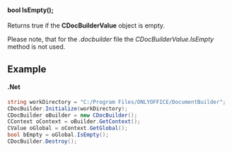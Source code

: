 #### bool IsEmpty();

Returns true if the **CDocBuilderValue** object is empty.

Please note, that for the *.docbuilder* file the *CDocBuilderValue.IsEmpty* method is not used.

## Example

#### .Net

```c#
string workDirectory = "C:/Program Files/ONLYOFFICE/DocumentBuilder";
CDocBuilder.Initialize(workDirectory);
CDocBuilder oBuilder = new CDocBuilder();
CContext oContext = oBuilder.GetContext();
CValue oGlobal = oContext.GetGlobal();
bool bEmpty = oGlobal.IsEmpty();
CDocBuilder.Destroy();
```
